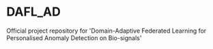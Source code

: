 # DAFL_AD
Official project repository for 'Domain-Adaptive Federated Learning for Personalised Anomaly Detection on Bio-signals'

